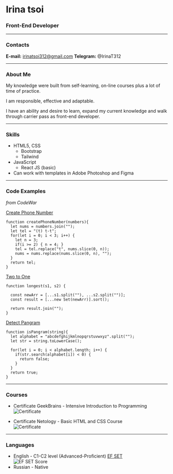 # __Irina tsoi__
### __Front-End Developer__

---
### **Contacts**

**E-mail:** irinatsoi312@gmail.com
**Telegram:** @IrinaT312

---

### **About Me**

My knowledge were built from self-learning, on-line courses plus a lot of time of practice.

I am responsible, effective and adaptable.  

I have an ability and desire to learn, expand my current knowledge and walk through carrier pass as front-end developer.

---

### **Skills**

+ HTML5, CSS
    - Bootstrap
    - Tailwind
+ JavaScript 
    - React JS (basic)
+ Can work with templates in Adobe Photoshop and Figma

---

### **Code Examples**
*from CodeWar*

[Create Phone Number](https://www.codewars.com/kata/525f50e3b73515a6db000b83)

```
function createPhoneNumber(numbers){
  let nums = numbers.join("");
  let tel = "(t) t-t";
  for(let i = 0; i < 3; i++) {
    let n = 3;
    if(i >= 2) { n = 4; }
    tel = tel.replace("t", nums.slice(0, n));
    nums = nums.replace(nums.slice(0, n), "");
  }
  return tel;
}
```

[Two to One](https://www.codewars.com/kata/5656b6906de340bd1b0000ac)

```
function longest(s1, s2) {

  const newArr = [...s1.split(""), ...s2.split("")];
  const result = [...new Set(newArr)].sort();

  return result.join("");
}
```

[Detect Pangram](https://www.codewars.com/kata/545cedaa9943f7fe7b000048)

```
function isPangram(string){
  let alphabet = "abcdefghijkmlnopqrstuvwxyz".split("");
  let str = string.toLowerCase();
  
  for(let i = 0; i < alphabet.length; i++) {
    if(str.search(alphabet[i]) < 0) {
      return false;
    }
  }
  return true;
}
```

---

### **Courses**

+ Certificate GeekBrains \- Intensive Introduction to Programming<br>
![Certificate](/rsschool-cv/images/Certificate_GeekBrains.png)<br>

+ Certificate Netology \- Basic HTML and CSS Course<br>
![Certificate](/rsschool-cv/images/Certificate%20Netology.png)

---

### **Languages**

+ English \- C1\-C2 level (Advanced\-Proficient) [EF SET](https://www.efset.org)<br>
![EF SET Score](/rsschool-cv/images/Free-English-test-EF-SET-Quick-Check.png)
+ Russian \- Native